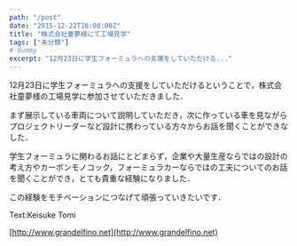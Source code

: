 ```yaml
---
path: "/post"
date: "2015-12-22T16:00:00Z"
title: "株式会社童夢様にて工場見学"
tags: ["未分類"]
# dummy
excerpt: "12月23日に学生フォーミュラへの支援をしていただける..."
---
```




[](22-1.jpg)

12月23日に学生フォーミュラへの支援をしていただけるということで，株式会社童夢様の工場見学に参加させていただきました．

まず展示している車両について説明していただき，次に作っている車を見ながらプロジェクトリーダーなど設計に携わっている方々からお話を聞くことができなした．

学生フォーミュラに関わるお話にとどまらず，企業や大量生産ならではの設計の考え方やカーボンモノコック，フォーミュラカーならではの工夫についてのお話を聞くことができ，とても貴重な経験になりました．

この経験をモチベーションにつなげて頑張っていきたいです．

Text:Keisuke Tomi

[http://www.grandelfino.net](http://www.grandelfino.net)

